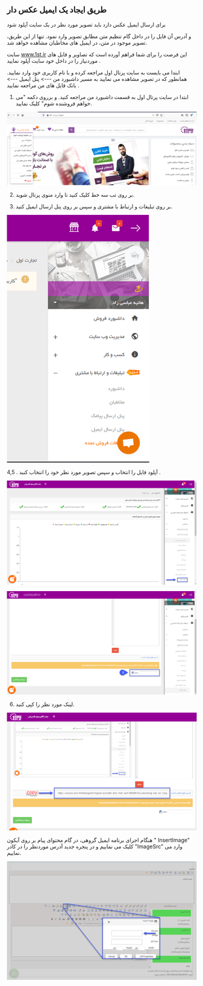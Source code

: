 ﻿## طریق ایجاد یک ایمیل عکس دار

برای ارسال ایمیل عکس دارد باید تصویر مورد نظر در یک سایت آپلود شود

و  آدرس آن فایل را در داخل گام تنظیم متن مطابق تصویر وارد نمود. تنها از این طریق، تصویر موجود در متن، در ایمیل های مخاطبان مشاهده خواهد شد.

سایت www.1st.ir  این فرصت را برای شما فراهم آورده است که تصاویر و فایل های موردنیاز را در داخل خود سایت آپلود نمایید .

ابتدا می بایست به سایت پرتال اول مراجعه کرده و با نام کاربری خود وارد نمایید. همانطور که در تصویر مشاهده می نمایید به مسیر داشبورد من ---> پنل ایمیل ---> بانک فایل های من مراجعه نمایید . 

1. ابتدا در سایت پرتال اول به قسمت داشبورد من مراجعه کنید. و برروی دکمه "می خواهم فروشنده شوم" کلیک نمایید. 

![](13.png)

2. بر روی تب سه خط کلیک کنید تا وارد منوی پرتال شوید.

3. بر روی تبلیغات و ارتباط با مشتری و سپس بر روی پنل ارسال ایمیل کنید.

![](14.png)

4,5 . آپلود فایل را انتخاب و سپس تصویر مورد نظر خود را انتخاب کنبد .

![](advertising-mail-1st-7.png)

![](advertising-mailimage-1st-6.png)

6. لینک مورد نظر را کپی کنید.

![](advertising-mail-1st-8.png)

هنگام اجرای برنامه ایمیل گروهی، در گام محتوای پیام بر روی آیکون " InsertImage" کلیک می نماییم و در پنجره جدید آدرس موردنظر را در کادر "ImageSrc"  وارد می نماییم.

![](advertising-mailsending-1st-5.png)
